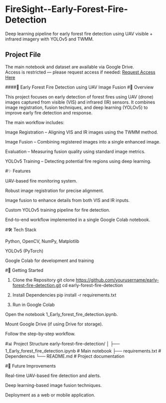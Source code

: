 # FireSight--Early-Forest-Fire-Detection
Deep learning pipeline for early forest fire detection using UAV visible + infrared imagery with YOLOv5 and TWMM.

## Project File
The main notebook and dataset are available via Google Drive.  
Access is restricted — please request access if needed: [Request Access Here](https://colab.research.google.com/drive/1skZN18Dy7rnAMsGq9l8dT0ku79mwQ1Q4?usp=sharing)


####🌲 Early Forest Fire Detection using UAV Image Fusion
#📌 Overview

This project focuses on early detection of forest fires using UAV (drone) images captured from visible (VIS) and infrared (IR) sensors.
It combines image registration, fusion techniques, and deep learning (YOLOv5) to improve early fire detection and response.

The main workflow includes:

Image Registration – Aligning VIS and IR images using the TWMM method.

Image Fusion – Combining registered images into a single enhanced image.

Evaluation – Measuring fusion quality using standard image metrics.

YOLOv5 Training – Detecting potential fire regions using deep learning.

#✨ Features

UAV-based fire monitoring system.

Robust image registration for precise alignment.

Image fusion to enhance details from both VIS and IR inputs.

Custom YOLOv5 training pipeline for fire detection.

End-to-end workflow implemented in a single Google Colab notebook.

#🛠️ Tech Stack

Python, OpenCV, NumPy, Matplotlib

YOLOv5 (PyTorch)

Google Colab for development and training

#🚀 Getting Started
1. Clone the Repository
git clone https://github.com/yourusername/early-forest-fire-detection.git
cd early-forest-fire-detection

2. Install Dependencies
pip install -r requirements.txt

3. Run in Google Colab

Open the notebook 1_Early_forest_fire_detection.ipynb.

Mount Google Drive (if using Drive for storage).

Follow the step-by-step workflow.

#📊 Project Structure
early-forest-fire-detection/
│
├── 1_Early_forest_fire_detection.ipynb  # Main notebook
├── requirements.txt                      # Dependencies
└── README.md                             # Project documentation

#🔮 Future Improvements

Real-time UAV-based fire detection and alerts.

Deep learning-based image fusion techniques.

Deployment as a web or mobile application.

